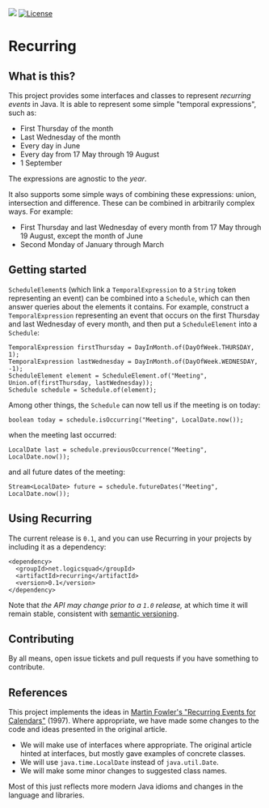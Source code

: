 ![](https://github.com/logicsquad/recurring/workflows/build/badge.svg)
[![License](https://img.shields.io/badge/License-BSD-blue.svg)](https://opensource.org/licenses/BSD-3-Clause)

Recurring
=========

What is this?
-------------
This project provides some interfaces and classes to represent
_recurring events_ in Java. It is able to represent some simple
"temporal expressions", such as:

* First Thursday of the month
* Last Wednesday of the month
* Every day in June
* Every day from 17 May through 19 August
* 1 September

The expressions are agnostic to the _year_.

It also supports some simple ways of combining these expressions: union,
intersection and difference. These can be combined in arbitrarily
complex ways. For example:

* First Thursday and last Wednesday of every month from 17 May through
19 August, except the month of June
* Second Monday of January through March

Getting started
---------------
`ScheduleElement`s (which link a `TemporalExpression` to a `String`
token representing an event) can be combined into a `Schedule`, which
can then answer queries about the elements it contains. For example,
construct a `TemporalExpression` representing an event that occurs on
the first Thursday and last Wednesday of every month, and then put a
`ScheduleElement` into a `Schedule`:

    TemporalExpression firstThursday = DayInMonth.of(DayOfWeek.THURSDAY, 1);
    TemporalExpression lastWednesday = DayInMonth.of(DayOfWeek.WEDNESDAY, -1);
    ScheduleElement element = ScheduleElement.of("Meeting", Union.of(firstThursday, lastWednesday));
    Schedule schedule = Schedule.of(element);

Among other things, the `Schedule` can now tell us if the meeting is on
today:

    boolean today = schedule.isOccurring("Meeting", LocalDate.now());

when the meeting last occurred:

    LocalDate last = schedule.previousOccurrence("Meeting", LocalDate.now());

and all future dates of the meeting:

	Stream<LocalDate> future = schedule.futureDates("Meeting", LocalDate.now());

Using Recurring
---------------
The current release is `0.1`, and you can use Recurring in your
projects by including it as a dependency:

    <dependency>
      <groupId>net.logicsquad</groupId>
      <artifactId>recurring</artifactId>
      <version>0.1</version>
    </dependency>

Note that _the API may change prior to a `1.0` release,_ at which time
it will remain stable, consistent with [semantic
versioning](https://semver.org).

Contributing
------------
By all means, open issue tickets and pull requests if you have something
to contribute.

References
----------
This project implements the ideas in [Martin Fowler's "Recurring Events
for Calendars"](https://martinfowler.com/apsupp/recurring.pdf) (1997).
Where appropriate, we have made some changes to the code and ideas
presented in the original article.

* We will make use of interfaces where appropriate. The original article
  hinted at interfaces, but mostly gave examples of concrete classes.
* We will use `java.time.LocalDate` instead of `java.util.Date`.
* We will make some minor changes to suggested class names.

Most of this just reflects more modern Java idioms and changes in the
language and libraries.
